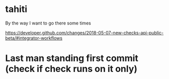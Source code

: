 # tahiti

By the way I want to go there some times

https://developer.github.com/changes/2018-05-07-new-checks-api-public-beta/#integrator-workflows


# Last man standing first commit (check if check runs on it only)